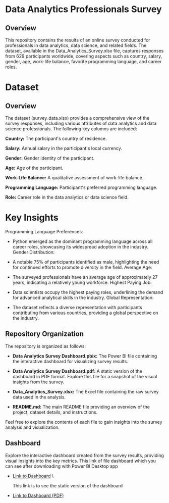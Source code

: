# Data Analytics Professionals Survey

## Overview

This repository contains the results of an online survey conducted for professionals in data analytics, data science, and related fields. The dataset, available in the Data_Analytics_Survey.xlsx file, captures responses from 629 participants worldwide, covering aspects such as country, salary, gender, age, work-life balance, favorite programming language, and career roles.

# Dataset

## Overview

The dataset (survey_data.xlsx) provides a comprehensive view of the survey responses, including various attributes of data analytics and data science professionals. The following key columns are included:

**Country:** The participant's country of residence.

**Salary:** Annual salary in the participant's local currency.

**Gender:** Gender identity of the participant.

**Age:** Age of the participant.

**Work-Life Balance:** A qualitative assessment of work-life balance.

**Programming Language:** Participant's preferred programming language.

**Role:** Career role in the data analytics or data science field.

# Key Insights

Programming Language Preferences:

* Python emerged as the dominant programming language across all career roles, showcasing its widespread adoption in the industry.
Gender Distribution:

* A notable 75% of participants identified as male, highlighting the need for continued efforts to promote diversity in the field.
Average Age:

* The surveyed professionals have an average age of approximately 27 years, indicating a relatively young workforce.
Highest Paying Job:

* Data scientists occupy the highest paying roles, underlining the demand for advanced analytical skills in the industry.
Global Representation:

* The dataset reflects a diverse representation with participants contributing from various countries, providing a global perspective on the industry.
  
## Repository Organization

The repository is organized as follows:

- **Data Analytics Survey Dashboard.pbix:** The Power BI file containing the interactive dashboard for visualizing survey results.
  
-  **Data Analytics Survey Dashboard.pdf:** A static version of the dashboard in PDF format. Explore this file for a snapshot of the visual insights from the survey.

- **Data_Analytics_Survey.xlsx:** The Excel file containing the raw survey data used in the analysis.

- **README.md:** The main README file providing an overview of the project, dataset details, and instructions.

Feel free to explore the contents of each file to gain insights into the survey analysis and visualization.

## Dashboard

Explore the interactive dashboard created from the survey results, providing visual insights into the key metrics.
This link of file dashboard which you can see after downloading with Power BI Desktop app

- [Link to Dashboard](https://github.com/Abhishek7574/Data_Analytics_Survey_Dashboard_PowerBI/blob/e05e8d45121e3ab3032136a8a3accb00f38ff285/Data%20Analytics%20Survey%20Dashboard.pbix) \
  
  This link is to see the static version of the dashboard
 - [Link to Dashboard (PDF)](https://github.com/Abhishek7574/Data_Analytics_Survey_Dashboard_PowerBI/blob/5d5e4c7d3ec0a6604afb4696c0f1584e643ebaa0/Data%20Analytics%20Survey%20Dashboard.pdf)


